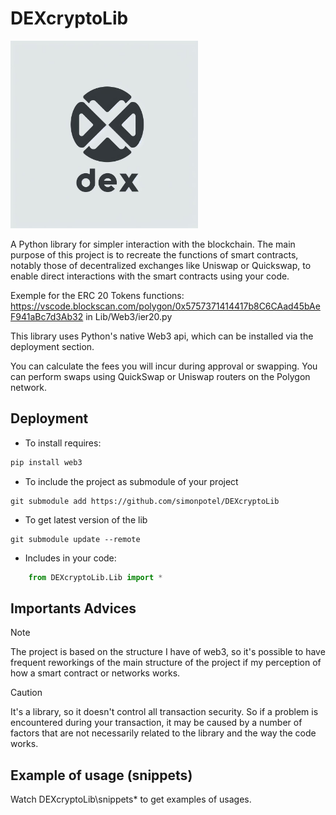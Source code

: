 # DEXcryptoLib

<img src="https://github.com/simonpotel/DEXcryptoLib/blob/a753d48f7edb8da48bb372cd4daeba60291e2754/logo.jpeg" width="300" height="300">

A Python library for simpler interaction with the blockchain. 
The main purpose of this project is to recreate the functions of smart contracts, notably those of decentralized exchanges like Uniswap or Quickswap, to enable direct interactions with the smart contracts using your code.

Exemple for the ERC 20 Tokens functions: https://vscode.blockscan.com/polygon/0x5757371414417b8C6CAad45bAeF941aBc7d3Ab32
in Lib/Web3/ier20.py

This library uses Python's native Web3 api, which can be installed via the deployment section.

You can calculate the fees you will incur during approval or swapping. You can perform swaps using QuickSwap or Uniswap routers on the Polygon network.

## Deployment
- To install requires:
```python
pip install web3
```

- To include the project as submodule of your project
```
git submodule add https://github.com/simonpotel/DEXcryptoLib
```

- To get latest version of the lib 
```
git submodule update --remote 
```

- Includes in your code:
```python
    from DEXcryptoLib.Lib import *
```

## Importants Advices
> [!NOTE]
> The project is based on the structure I have of web3, so it's possible to have frequent reworkings of the main structure of the project if my perception of how a smart contract or networks works.

> [!CAUTION]
> It's a library, so it doesn't control all transaction security. So if a problem is encountered during your transaction, it may be caused by a number of factors that are not necessarily related to the library and the way the code works.

## Example of usage (snippets)
Watch DEXcryptoLib\snippets\* 
to get examples of usages. 
